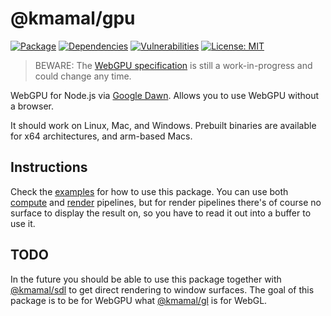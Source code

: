 # @kmamal/gpu

[![Package](https://img.shields.io/npm/v/%2540kmamal%252Fgpu)](https://www.npmjs.com/package/@kmamal/gpu)
[![Dependencies](https://img.shields.io/librariesio/release/npm/@kmamal/gpu)](https://libraries.io/npm/@kmamal%2Fgpu)
[![Vulnerabilities](https://img.shields.io/snyk/vulnerabilities/npm/%2540kmamal%252Fgpu)](https://snyk.io/test/npm/@kmamal/gpu)
[![License: MIT](https://img.shields.io/badge/License-MIT-yellow.svg)](https://opensource.org/licenses/MIT)

> BEWARE: The [WebGPU specification](https://gpuweb.github.io/gpuweb/) is still a work-in-progress and could change any time.

WebGPU for Node.js via [Google Dawn](https://dawn.googlesource.com/dawn/+/refs/heads/main/src/dawn/node/).
Allows you to use WebGPU without a browser.

It should work on Linux, Mac, and Windows. Prebuilt binaries are available for x64 architectures, and arm-based Macs.


## Instructions

Check the [examples](https://github.com/kmamal/gpu/tree/master/examples) for how to use this package. You can use both [compute](https://github.com/kmamal/gpu/tree/master/examples/00-compute) and [render](https://github.com/kmamal/gpu/tree/master/examples/01-render) pipelines, but for render pipelines there's of course no surface to display the result on, so you have to read it out into a buffer to use it.


## TODO

In the future you should be able to use this package together with [@kmamal/sdl](https://github.com/kmamal/node-sdl#readme) to get direct rendering to window surfaces.
The goal of this package is to be for WebGPU what [@kmamal/gl](https://github.com/kmamal/headless-gl#readme) is for WebGL.
